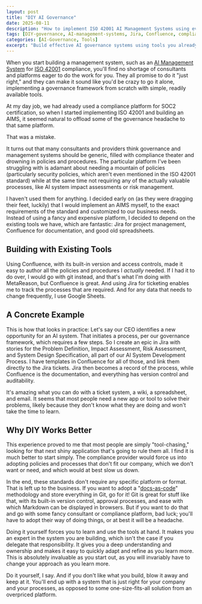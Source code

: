 ```yaml
---
layout: post
title: "DIY AI Governance"
date: 2025-08-11
description: "How to implement ISO 42001 AI Management Systems using everyday tools like Jira, Confluence, and spreadsheets instead of expensive compliance platforms, with real-world implementation examples."
tags: [DIY-governance, AI-management-systems, Jira, Confluence, compliance-tools, docs-as-code, ISO-42001-implementation]
categories: [AI-Governance, Tools]
excerpt: "Build effective AI governance systems using tools you already have - Jira, Confluence, and spreadsheets - instead of expensive compliance platforms."
---
```


When you start building a management system, such as an [AI Management System](https://www.iso.org/artificial-intelligence/ai-management-systems) for [ISO 42001](https://www.iso.org/standard/42001) compliance, you'll find no shortage of consultants and platforms eager to do the work for you. They all promise to do it "just right," and they can make it sound like you'd be crazy to go it alone, implementing a governance framework from scratch with simple, readily available tools.

At my day job, we had already used a compliance platform for SOC2 certification, so when I started implementing ISO 42001 and building an AIMS, it seemed natural to offload some of the governance headache to that same platform.

That was a mistake.

It turns out that many consultants and providers think governance and management systems should be generic, filled with compliance theater and drowning in policies and procedures. The particular platform I've been struggling with is adamant about needing a mountain of policies (particularly security policies, which aren't even mentioned in the ISO 42001 standard) while at the same time not requiring any of the actually valuable processes, like AI system impact assessments or risk management.

I haven't used them for anything. I decided early on (as they were dragging their feet, luckily) that I would implement an AIMS myself, to the exact requirements of the standard and customized to our business needs. Instead of using a fancy and expensive platform, I decided to depend on the existing tools we have, which are fantastic: Jira for project management, Confluence for documentation, and good old spreadsheets.

## Building with Existing Tools

Using Confluence, with its built-in version and access controls, made it easy to author all the policies and procedures I _actually_ needed. If I had it to do over, I would go with git instead, and that's what I'm doing with MetaReason, but Confluence is great. And using Jira for ticketing enables me to track the processes that are required. And for any data that needs to change frequently, I use Google Sheets.

## A Concrete Example 

This is how that looks in practice: Let's say our CEO identifies a new opportunity for an AI system. That initiates a process, per our governance framework, which requires a few steps. So I create an epic in Jira with stories for the Problem Definition, Impact Assessment, Risk Assessment, and System Design Specification, all part of our AI System Development Process. I have templates in Confluence for all of those, and link them directly to the Jira tickets. Jira then becomes a record of the process, while Confluence is the documentation, and everything has version control and auditability. 

It's amazing what you can do with a ticket system, a wiki, a spreadsheet, and email. It seems that most people need a new app or tool to solve their problems, likely because they don't know what they are doing and won't take the time to learn.

## Why DIY Works Better

This experience proved to me that most people are simply "tool-chasing," looking for that next shiny application that's going to rule them all. I find it is much better to start simply. The compliance provider would force us into adopting policies and processes that don't fit our company, which we don't want or need, and which would at best slow us down.

In the end, these standards don't require any specific platform or format. That is left up to the business. If you want to adopt a "[docs-as-code](https://www.writethedocs.org/guide/docs-as-code/)" methodology and store everything in Git, go for it! Git is great for stuff like that, with its built-in version control, approval processes, and ease with which Markdown can be displayed in browsers. But if you want to do that and go with some fancy consultant or compliance platform, bad luck; you'll have to adopt their way of doing things, or at best it will be a headache.

Doing it yourself forces you to learn and use the tools at hand. It makes you an expert in the system you are building, which isn't the case if you delegate that responsibility. It gives you a deep understanding and ownership and makes it easy to quickly adapt and refine as you learn more. This is absolutely invaluable as you start out, as you will invariably have to change your approach as you learn more. 

Do it yourself, I say. And if you don't like what you build, blow it away and keep at it. You'll end up with a system that is just right for your company and your processes, as opposed to some one-size-fits-all solution from an overpriced platform.